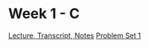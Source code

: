 # Week 1 - C
[Lecture, Transcript, Notes](https://cs50.harvard.edu/x/2024/weeks/1/)
[Problem Set 1](https://cs50.harvard.edu/x/2024/psets/1/)

